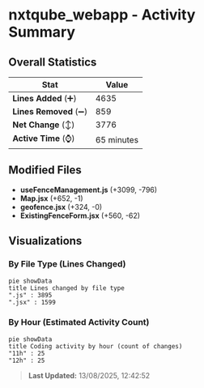 # nxtqube_webapp - Activity Summary 

## Overall Statistics

| Stat                   | Value                                                             |
| ---------------------- | ----------------------------------------------------------------- |
| **Lines Added** (➕)   | 4635                                          |
| **Lines Removed** (➖) | 859                                        |
| **Net Change** (↕)    | 3776                |
| **Active Time** (⌚)   | 65 minutes |


## Modified Files
- **useFenceManagement.js** (+3099, -796)
- **Map.jsx** (+652, -1)
- **geofence.jsx** (+324, -0)
- **ExistingFenceForm.jsx** (+560, -62)

## Visualizations

### By File Type (Lines Changed)

```mermaid
pie showData
title Lines changed by file type
".js" : 3895
".jsx" : 1599
```

### By Hour (Estimated Activity Count)

```mermaid
pie showData
title Coding activity by hour (count of changes)
"11h" : 25
"12h" : 25
```


> **Last Updated:** 13/08/2025, 12:42:52